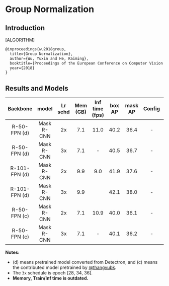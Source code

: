 # Group Normalization

## Introduction

[ALGORITHM]

```latex
@inproceedings{wu2018group,
  title={Group Normalization},
  author={Wu, Yuxin and He, Kaiming},
  booktitle={Proceedings of the European Conference on Computer Vision (ECCV)},
  year={2018}
}
```

## Results and Models

| Backbone      | model      | Lr schd | Mem (GB) | Inf time (fps) | box AP | mask AP | Config | Download |
|:-------------:|:----------:|:-------:|:--------:|:--------------:|:------:|:-------:|:------:|:--------:|
| R-50-FPN (d)  | Mask R-CNN | 2x      | 7.1      | 11.0           | 40.2   | 36.4    | -      | -        |
| R-50-FPN (d)  | Mask R-CNN | 3x      | 7.1      | -              | 40.5   | 36.7    | -      | -        |
| R-101-FPN (d) | Mask R-CNN | 2x      | 9.9      | 9.0            | 41.9   | 37.6    | -      | -        |
| R-101-FPN (d) | Mask R-CNN | 3x      | 9.9      |                | 42.1   | 38.0    | -      | -        |
| R-50-FPN (c)  | Mask R-CNN | 2x      | 7.1      | 10.9           | 40.0   | 36.1    | -      | -        |
| R-50-FPN (c)  | Mask R-CNN | 3x      | 7.1      | -              | 40.1   | 36.2    | -      | -        |

**Notes:**

- (d) means pretrained model converted from Detectron, and (c) means the contributed model pretrained by [@thangvubk](https://github.com/thangvubk).
- The `3x` schedule is epoch [28, 34, 36].
- **Memory, Train/Inf time is outdated.**
